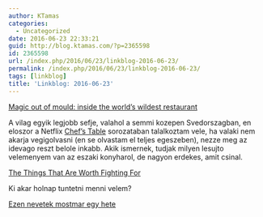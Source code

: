 ```yaml
---
author: KTamas
categories:
  - Uncategorized
date: 2016-06-23 22:33:21
guid: http://blog.ktamas.com/?p=2365598
id: 2365598
url: /index.php/2016/06/23/linkblog-2016-06-23/
permalink: /index.php/2016/06/23/linkblog-2016-06-23/
tags: [linkblog]
title: 'Linkblog: 2016-06-23'
---
```


[Magic out of mould: inside the world’s wildest restaurant](http://www.theguardian.com/lifeandstyle/2016/jun/23/magnus-nilsson-faviken-sweden)
  
A vilag egyik legjobb sefje, valahol a semmi kozepen Svedorszagban, en eloszor a Netflix [Chef&#8217;s Table](https://en.wikipedia.org/wiki/Chef%27s_Table) sorozataban talalkoztam vele, ha valaki nem akarja vegigolvasni (en se olvastam el teljes egeszeben), nezze meg az idevago reszt belole inkabb. Akik ismernek, tudjak milyen lesujto velemenyem van az eszaki konyharol, de nagyon erdekes, amit csinal.

[The Things That Are Worth Fighting For](http://lifewinning.com/jokes/things-worth-fighting-for)
  
Ki akar holnap tuntetni menni velem?

[Ezen nevetek mostmar egy hete](https://gazs.tumblr.com/post/145845835859/newnewromantic-thewickedandthehufflepuff)
